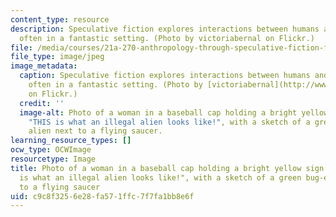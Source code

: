 ```yaml
---
content_type: resource
description: Speculative fiction explores interactions between humans and "aliens",
  often in a fantastic setting. (Photo by victoriabernal on Flickr.)
file: /media/courses/21a-270-anthropology-through-speculative-fiction-fall-2009/c9c8f3256e28fa571ffc7f7fa1bb8e6f_21a-270f09.jpg
file_type: image/jpeg
image_metadata:
  caption: Speculative fiction explores interactions between humans and "aliens",
    often in a fantastic setting. (Photo by [victoriabernal](http://www.flickr.com/photos/victoriabernal/139121079/)
    on Flickr.)
  credit: ''
  image-alt: Photo of a woman in a baseball cap holding a bright yellow sign reading
    "THIS is what an illegal alien looks like!", with a sketch of a green bug-eyed
    alien next to a flying saucer.
learning_resource_types: []
ocw_type: OCWImage
resourcetype: Image
title: Photo of a woman in a baseball cap holding a bright yellow sign reading "THIS
  is what an illegal alien looks like!", with a sketch of a green bug-eyed alien next
  to a flying saucer
uid: c9c8f325-6e28-fa57-1ffc-7f7fa1bb8e6f
---
```


